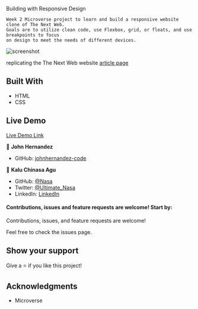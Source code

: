 Building with Responsive Design

    Week 2 Microverse project to learn and build a responsive website clone of The Next Web.
    Goals are to utilize clean code, use Flexbox, grid, or floats, and use breakpoints to focus
    on design to meet the needs of different devices. 



![screenshot](../images/ifr.jpeg)

replicating the The Next Web website [article page](https://thenextweb.com/)

## Built With

   - HTML
   - CSS

## Live Demo

[Live Demo Link](https://johnhernandez-code.github.io/tnw-responsive-web/)

👤 **John Hernandez**

- GitHub: [johnhernandez-code](https://github.com/johnhernandez-code)

👤 **Kalu Chinasa Agu**

- GitHub: [@Nasa](https://github.com/Nasa28)
- Twitter: [@Ultimate_Nasa](https://twitter.com/Ultimate_Nasa)
- LinkedIn: [LinkedIn](https://www.linkedin.com/in/kalu-chinasa-agu-a15080103/)

#### Contributions, issues and feature requests are welcome! Start by:

Contributions, issues, and feature requests are welcome!

Feel free to check the issues page.

## Show your support

Give a ⭐️ if you like this project!
## Acknowledgments

- Microverse